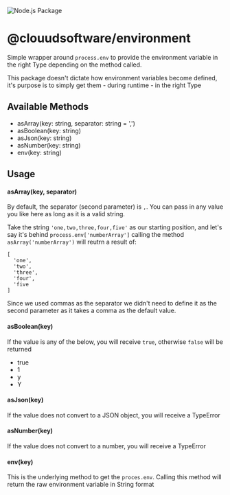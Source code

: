 ![Node.js Package](https://github.com/clouudsoftware/environment/workflows/Node.js%20Package/badge.svg)

# @clouudsoftware/environment  
  
Simple wrapper around `process.env` to provide the environment variable in the right Type depending on the method called.

This package doesn't dictate how environment variables become defined, it's purpose is to simply get them - during runtime - in the right Type
  
## **Available Methods**  
* asArray(key: string, separator: string = ',')  
* asBoolean(key: string)  
* asJson(key: string)  
* asNumber(key: string)  
* env(key: string)
  
## **Usage**

#### asArray(key, separator)
By default, the separator (second parameter) is `,`. You can pass in any value you like here as long as it is a valid string.

Take the string `'one,two,three,four,five'` as our starting position, and let's say it's behind `process.env['numberArray']` calling the method `asArray('numberArray')` will reutrn a result of:
```
[
  'one',
  'two',
  'three',
  'four',
  'five
]
```
Since we used commas as the separator we didn't need to define it as the second parameter as it takes a comma as the default value. 

#### asBoolean(key)
If the value is any of the below, you will receive `true`, otherwise `false` will be returned
* true
* 1
* y
* Y


#### asJson(key)
If the value does not convert to a JSON object, you will receive a TypeError


#### asNumber(key)
If the value does not convert to a number, you will receive a TypeError

#### env(key)
This is the underlying method to get the `proces.env`. Calling this method will return the raw environment variable in String format

